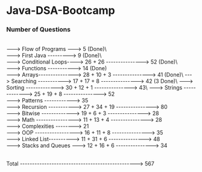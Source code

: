 # Java-DSA-Bootcamp    
  
### Number of Questions  
\
---> Flow of Programs ---> 5 (Done)\      
---> First Java ---------> 9 (Done)\     
---> Conditional Loops----> 26 + 26 ---------------> 52 (Done)\    
---> Functions -----------> 14 (Done)\
---> Arrays---------------> 28 + 10 + 3 ---------------> 41 (Done)\ 
---> Searching -----------> 17 + 17 + 8 ---------------> 42 (3 Done)\ 
---> Sorting -------------> 30 + 12 + 1 ---------------> 43\ 
---> Strings -------------> 25 + 19 + 8 ---------------> 52\
---> Patterns ------------> 35\
---> Recursion -----------> 27 + 34 + 19 ---------------> 80\
---> Bitwise -------------> 19 + 6 + 3 ---------------> 28\
---> Math ----------------> 11 + 13 + 4 ---------------> 28\
---> Complexities --------> 21\
---> OOP -----------------> 16 + 11 + 8 ---------------> 35\
---> Linked List----------> 11 + 31 + 6 ---------------> 48\
---> Stacks and Queues ---> 12 + 16 + 6 ---------------> 34

\
Total ------------------------------------------------> 567 


